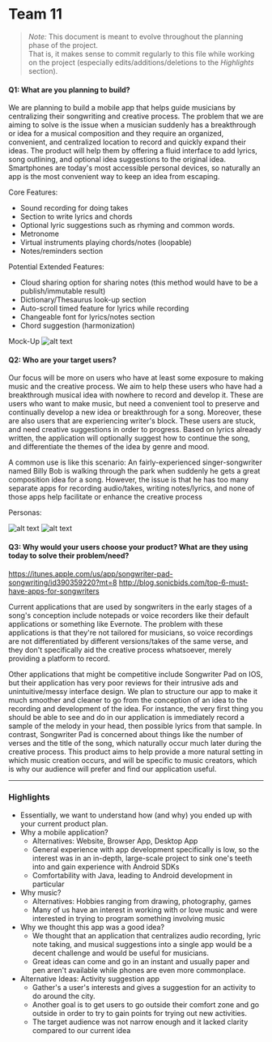 # Team 11

 > _Note:_ This document is meant to evolve throughout the planning phase of the project.    
 > That is, it makes sense to commit regularly to this file while working on the project (especially edits/additions/deletions to the _Highlights_ section).

#### Q1: What are you planning to build?

We are planning to build a mobile app that helps guide musicians by centralizing their songwriting and creative process. The problem that we are aiming to solve is the issue when a musician suddenly has a breakthrough or idea for a musical composition and they require an organized, convenient, and centralized location to record and quickly expand their ideas. The product will help them by offering a fluid interface to add lyrics, song outlining, and optional idea suggestions to the original idea. Smartphones are today's most accessible personal devices, so naturally an app is the most convenient way to keep an idea from escaping.

Core Features:
* Sound recording for doing takes
* Section to write lyrics and chords
* Optional lyric suggestions such as rhyming and common words. 
* Metronome
* Virtual instruments playing chords/notes (loopable)
* Notes/reminders section

Potential Extended Features:
* Cloud sharing option for sharing notes (this method would have to be a publish/immutable result)
* Dictionary/Thesaurus look-up section
* Auto-scroll timed feature for lyrics while recording
* Changeable font for lyrics/notes section
* Chord suggestion (harmonization)

Mock-Up
![alt text](https://github.com/csc301-winter-2018/project-team-11/blob/master/images/Mock-Up.png)

#### Q2: Who are your target users?


Our focus will be more on users who have at least some exposure to making music and the creative process. We aim to help these users who have had a breakthrough musical idea with nowhere to record and develop it. These are users who want to make music, but need a convenient tool to preserve and continually develop a new idea or breakthrough for a song. Moreover, these are also users that are experiencing writer's block. These users are stuck, and need creative suggestions in order to progress. Based on lyrics already written, the application will optionally suggest how to continue the song, and differentiate the themes of the idea by genre and mood.

A common use is like this scenario: An fairly-experienced singer-songwriter named Billy Bob is walking through the park when suddenly he gets a great composition idea for a song. However, the issue is that he has too many separate apps for recording audio/takes, writing notes/lyrics, and none of those apps help facilitate or enhance the creative process 

Personas:

![alt text](https://raw.githubusercontent.com/csc301-winter-2018/project-team-11/master/images/Annoyed_Prodigy.png?token=AZRHLPmKdrqUrCqIwI1UEqproOeBiiXmks5ah3vNwA%3D%3D)
![alt text](https://raw.githubusercontent.com/csc301-winter-2018/project-team-11/master/images/Fledgling_Musician.png?token=AZRHLLMG1gAByLFsjvJerAGmEVU6rzFVks5ah3vjwA%3D%3D)

 
#### Q3: Why would your users choose your product? What are they using today to solve their problem/need?

https://itunes.apple.com/us/app/songwriter-pad-songwriting/id390359220?mt=8
http://blog.sonicbids.com/top-6-must-have-apps-for-songwriters 


Current applications that are used by songwriters in the early stages of a song's conception include notepads or voice recorders like their default applications or something like Evernote. The problem with these applications is that they're not tailored for musicians, so voice recordings are not differentiated by different versions/takes of the same verse, and they don't specifically aid the creative process whatsoever, merely providing a platform to record.

Other applications that might be competitive include Songwriter Pad on IOS, but their application has very poor reviews for their intrusive ads and unintuitive/messy interface design. We plan to structure our app to make it much smoother and cleaner to go from the conception of an idea to the recording and development of the idea. For instance, the very first thing you should be able to see and do in our application is immediately record a sample of the melody in your head, then possible lyrics from that sample. In contrast, Songwriter Pad is concerned about things like the number of verses and the title of the song, which naturally occur much later during the creative process. This product aims to help provide a more natural setting in which music creation occurs, and will be specific to music creators, which is why our audience will prefer and find our application useful.

----

### Highlights

 * Essentially, we want to understand how (and why) you ended up with your current product plan.
* Why a mobile application?
	* Alternatives: Website, Browser App, Desktop App
	* General experience with app development specifically is low, so the interest was in an in-depth, large-scale project to sink one's teeth into and gain experience with Android SDKs
	* Comfortability with Java, leading to Android development in particular
* Why music?
	* Alternatives: Hobbies ranging from drawing, photography, games
	* Many of us have an interest in working with or love music and were interested in trying to program something involving music
* Why we thought this app was a good idea?
	* We thought that an application that centralizes audio recording, lyric note taking, and musical suggestions into a single app would be a decent challenge and would be useful for musicians.
	* Great ideas can come and go in an instant and usually paper and pen aren't available while phones are even more commonplace.
* Alternative Ideas: Activity suggestion app
	* Gather's a user's interests and gives a suggestion for an activity to do around the city.
	* Another goal is to get users to go outside their comfort zone and go outside in order to try to gain points for trying out new activities.
	* The target audience was not narrow enough and it lacked clarity compared to our current idea

